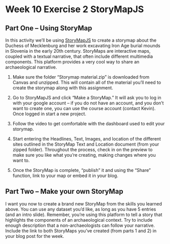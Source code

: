 # Week 10 Exercise 2 StoryMapJS

## Part One – Using StoryMap

In this activity we’ll be using [StoryMapJS](https://storymap.knightlab.com/) to create a storymap about the Duchess of Mecklenburg and her work excavating Iron Age burial mounds in Slovenia in the early 20th century. StoryMaps are interactive maps, coupled with a textual narrative, that often include different multimedia components. This platform provides a very cool way to share an archaeological narrative. 

1. Make sure the folder “Storymap material.zip” is downloaded from Canvas and unzipped. This will contain all of the material you’ll need to create the storymap along with this assignment. 

2. Go to StoryMapJS and click “Make a StoryMap.” It will ask you to log in with your google account – if you do not have an account, and you don’t want to create one, you can use the course account (contact Kevin). Once logged in start a new project. 

3. Follow the video to get comfortable with the dashboard used to edit your storymap. 

4. Start entering the Headlines, Text, Images, and location of the different sites outlined in the StoryMap Text and Location document (from your zipped folder). Throughout the process, check in on the preview to make sure you like what you’re creating, making changes where you want to. 

5. Once the StoryMap is complete, “publish” it and using the “Share” function, link to your map or embed it in your blog. 

## Part Two – Make your own StoryMap

I want you now to create a brand new StoryMap from the skills you learned above. You can use any dataset you’d like, as long as you have 5 entries (and an intro slide). Remember, you’re using this platform to tell a story that highlights the components of an archaeological context. Try to include enough description that a non-archaeologists can follow your narrative. 
Include the link to both StoryMaps you’ve created (from parts 1 and 2) in your blog post for the week.  


